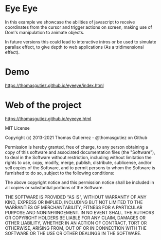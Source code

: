 # Eye Eye
In this example we showcase the abilities of javascript to receive coordinates from the cursor and trigger actions on screen, making use of Dom's manipulation to animate objects.

In future versions this could lead to interactive intros or be used to simulate parallax effect, to give depth to web applications (As a tridimensional effect).

# Demo
https://thomasgutiez.github.io/eyeeye/index.html

# Web of the project
https://thomasgutiez.github.io/eyeeye.html


MIT License

Copyright (c) 2013-2021 Thomas Gutierrez - @thomasgutiez on Github

Permission is hereby granted, free of charge, to any person obtaining a copy
of this software and associated documentation files (the "Software"), to deal
in the Software without restriction, including without limitation the rights
to use, copy, modify, merge, publish, distribute, sublicense, and/or sell
copies of the Software, and to permit persons to whom the Software is
furnished to do so, subject to the following conditions:

The above copyright notice and this permission notice shall be included in all
copies or substantial portions of the Software.

THE SOFTWARE IS PROVIDED "AS IS", WITHOUT WARRANTY OF ANY KIND, EXPRESS OR
IMPLIED, INCLUDING BUT NOT LIMITED TO THE WARRANTIES OF MERCHANTABILITY,
FITNESS FOR A PARTICULAR PURPOSE AND NONINFRINGEMENT. IN NO EVENT SHALL THE
AUTHORS OR COPYRIGHT HOLDERS BE LIABLE FOR ANY CLAIM, DAMAGES OR OTHER
LIABILITY, WHETHER IN AN ACTION OF CONTRACT, TORT OR OTHERWISE, ARISING FROM,
OUT OF OR IN CONNECTION WITH THE SOFTWARE OR THE USE OR OTHER DEALINGS IN THE
SOFTWARE.
